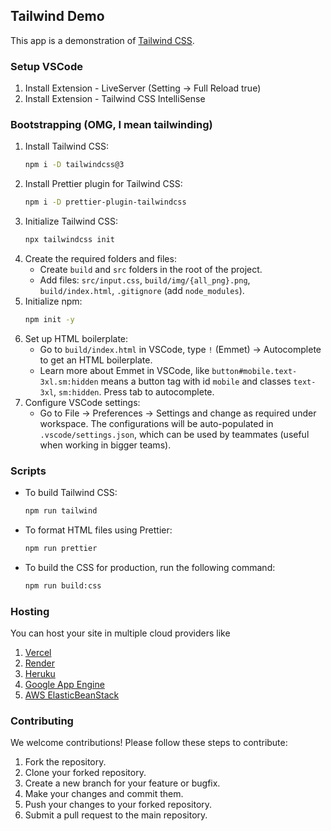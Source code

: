 ## Tailwind Demo

This app is a demonstration of [Tailwind CSS](https://v3.tailwindcss.com/docs/installation).

### Setup VSCode

1. Install Extension - LiveServer (Setting -> Full Reload true)
2. Install Extension - Tailwind CSS IntelliSense

### Bootstrapping (OMG, I mean tailwinding)

1. Install Tailwind CSS:
    ```sh
    npm i -D tailwindcss@3
    ```
2. Install Prettier plugin for Tailwind CSS:
    ```sh
    npm i -D prettier-plugin-tailwindcss
    ```
3. Initialize Tailwind CSS:
    ```sh
    npx tailwindcss init
    ```
4. Create the required folders and files:
    - Create `build` and `src` folders in the root of the project.
    - Add files: `src/input.css`, `build/img/{all_png}.png`, `build/index.html`, `.gitignore` (add `node_modules`).
5. Initialize npm:
    ```sh
    npm init -y
    ```
6. Set up HTML boilerplate:
    - Go to `build/index.html` in VSCode, type `!` (Emmet) -> Autocomplete to get an HTML boilerplate.
    - Learn more about Emmet in VSCode, like `button#mobile.text-3xl.sm:hidden` means a button tag with id `mobile` and classes `text-3xl`, `sm:hidden`. Press tab to autocomplete.
7. Configure VSCode settings:
    - Go to File -> Preferences -> Settings and change as required under workspace. The configurations will be auto-populated in `.vscode/settings.json`, which can be used by teammates (useful when working in bigger teams).

### Scripts

- To build Tailwind CSS:
    ```sh
    npm run tailwind
    ```
- To format HTML files using Prettier:
    ```sh
    npm run prettier
    ```
- To build the CSS for production, run the following command:
    ```sh
    npm run build:css
    ```

### Hosting
You can host your site in multiple cloud providers like
1. [Vercel](https://vercel.com/)
2. [Render](https://render.com/)
3. [Heruku](https://www.heroku.com/)
4. [Google App Engine](https://cloud.google.com/appengine)
5. [AWS ElasticBeanStack](https://docs.aws.amazon.com/elasticbeanstalk/latest/dg/Welcome.html)

### Contributing
We welcome contributions! Please follow these steps to contribute:

1. Fork the repository.
2. Clone your forked repository.
3. Create a new branch for your feature or bugfix.
4. Make your changes and commit them.
5. Push your changes to your forked repository.
6. Submit a pull request to the main repository.